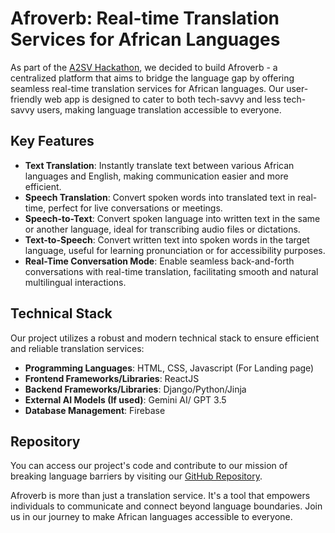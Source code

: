 # Afroverb: Real-time Translation Services for African Languages

As part of the [A2SV Hackathon](https://hackathon.a2sv.org/), we decided to build Afroverb - a centralized platform that aims to bridge the language gap by offering seamless real-time translation services for African languages. Our user-friendly web app is designed to cater to both tech-savvy and less tech-savvy users, making language translation accessible to everyone.

## Key Features

- **Text Translation**: Instantly translate text between various African languages and English, making communication easier and more efficient.
- **Speech Translation**: Convert spoken words into translated text in real-time, perfect for live conversations or meetings.
- **Speech-to-Text**: Convert spoken language into written text in the same or another language, ideal for transcribing audio files or dictations.
- **Text-to-Speech**: Convert written text into spoken words in the target language, useful for learning pronunciation or for accessibility purposes.
- **Real-Time Conversation Mode**: Enable seamless back-and-forth conversations with real-time translation, facilitating smooth and natural multilingual interactions.

## Technical Stack

Our project utilizes a robust and modern technical stack to ensure efficient and reliable translation services:

- **Programming Languages**: HTML, CSS, Javascript (For Landing page)
- **Frontend Frameworks/Libraries**: ReactJS
- **Backend Frameworks/Libraries**: Django/Python/Jinja
- **External AI Models (If used)**: Gemini AI/ GPT 3.5
- **Database Management**: Firebase

## Repository

You can access our project's code and contribute to our mission of breaking language barriers by visiting our [GitHub Repository](https://github.com/sergyDwhiz/AfroVerb).

Afroverb is more than just a translation service. It's a tool that empowers individuals to communicate and connect beyond language boundaries. Join us in our journey to make African languages accessible to everyone.